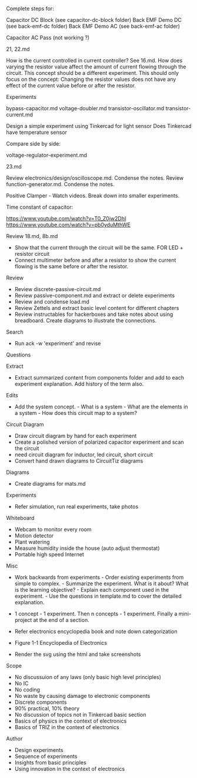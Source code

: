 Complete steps for:

Capacitor DC Block (see capacitor-dc-block folder)
Back EMF Demo DC (see back-emf-dc folder)
Back EMF Demo AC (see back-emf-ac folder)

Capacitor AC Pass (not working ?)

21, 22.md

How is the current controlled in current controller? See 16.md. How does varying the resistor value affect the amount of current flowing through the circuit. This concept should be a different experiment. This should only focus on the concept: Changing the resistor values does not have any effect of the current value before or after the resistor.

Experiments

bypass-capacitor.md
voltage-doubler.md
transistor-oscillator.md
transistor-current.md

Design a simple experiment using Tinkercad for light sensor
Does Tinkercad have temperature sensor


Compare side by side:

voltage-regulator-experiment.md

23.md

Review electronics/design/oscilloscope.md. Condense the notes.
Review function-generator.md. Condense the notes.

Positive Clamper - Watch videos. Break down into smaller experiments.


Time constant of capacitor:

https://www.youtube.com/watch?v=T0_Z0jw2DhI
https://www.youtube.com/watch?v=pb0yduMthWE


Review 18.md, 8b.md

- Show that the current through the circuit will be the same. FOR LED + resistor circuit
- Connect multimeter before and after a resistor to show the current flowing is the same before or after the resistor.

Review

- Review discrete-passive-circuit.md
- Review passive-component.md and extract or delete experiments
- Review and condense load.md
- Review Zettels and extract basic level content for different chapters
- Review instructables for hackerboxes and take notes about using breadboard. Create diagrams to illustrate the connections.

Search

- Run ack -w 'experiment' and revise

Questions

Extract

- Extract summarized content from components folder and add to each experiment explanation. Add history of the term also.

Edits

- Add the system concept.
		- What is a system
		- What are the elements in a system
		- How does this circuit map to a system?

Circuit Diagram

- Draw circuit diagram by hand for each experiment
- Create a polished version of polarized capacitor experiment and scan the circuit
- need circuit diagram for inductor, led circuit, short circuit
- Convert hand drawn diagrams to CircuitTiz diagrams

Diagrams

- Create diagrams for mats.md

Experiments

- Refer simulation, run real experiments, take photos

Whiteboard

- Webcam to monitor every room
- Motion detector
- Plant watering
- Measure humidity inside the house (auto adjust thermostat)
- Portable high speed Internet

Misc

- Work backwards from experiments
		- Order existing experiments from simple to complex.
		- Summarize the experiment. What is it about? What is the learning objective?
		- Explain each component used in the experiment.
		- Use the questions in template.md to cover the detailed explanation.
- 1 concept - 1 experiment. Then n concepts - 1 experiment. Finally a mini-project at the end of a section.

- Refer electronics encyclopedia book and note down categorization
- Figure 1-1 Encyclopedia of Electronics

- Render the svg using the html and take screenshots

Scope

- No discussuion of any laws (only basic high level principles)
- No IC
- No coding
- No waste by causing damage to electronic components
- Discrete components
- 90% practical, 10% theory
- No discussion of topics not in Tinkercad basic section
- Basics of physics in the context of electronics
- Basics of TRIZ in the context of electronics

Author

- Design experiments
- Sequence of experiments
- Insights from basic principles
- Using innovation in the context of electronics
